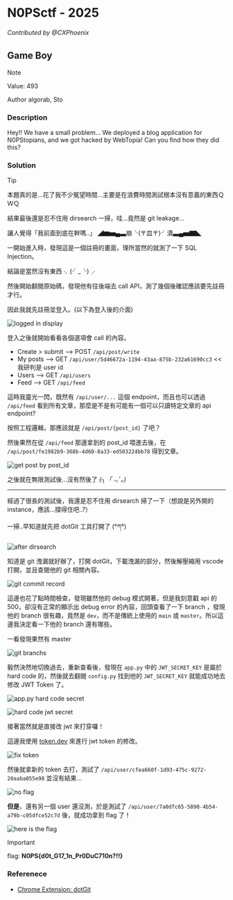 # N0PSctf - 2025
###### Contributed by @CXPhoenix

## Game Boy

> [!NOTE]
> Value: 493
>
> Author algorab, Sto

### Description
Hey!! We have a small problem... We deployed a blog application for N0PStopians, and we got hacked by WebTopia! Can you find how they did this?

### Solution

> [!TIP]
> 本題真的是...花了我不少冤望時間...主要是在浪費時間測試根本沒有意義的東西ＱＷＱ
>
> 結果最後還是忍不住用 dirsearch 一掃，哇...竟然是 git leakage...
>
> 讓人覺得「我前面到底在幹嗎..」 ◢▆▅▄▃崩╰(〒皿〒)╯潰▃▄▅▇◣

一開始進入時，發現這是一個註冊的畫面，理所當然的就測了一下 SQL Injection。

結論是當然沒有東西 ╮(╯_╰)╭

然後開始翻閱原始碼，發現他有往後端去 call API，測了幾個後確認應該要先註冊才行。

因此我就先註冊並登入。(以下為登入後的介面)

![logged in display](logged_in_display.png)

登入之後就開始看看各個選項會 call 的內容。

* Create > submit --> POST `/api/post/write`
* My posts        --> GET `/api/user/5d46672a-1194-43aa-875b-232a61690cc3`  << 我研判是 user id
* Users           --> GET `/api/users`
* Feed            --> GET `/api/feed`

這時我靈光一閃，既然有 `/api/user/...` 這個 endpoint，而且也可以透過 `/api/feed` 看到所有文章，那麼是不是有可能有一個可以只讀特定文章的 api endpoint?

按照工程邏輯，那應該就是 `/api/post/{post_id}` 了吧？

然後果然在從 `/api/feed` 那邊拿到的 post_id 喂進去後，在 `/api/post/fe1982b9-368b-4d60-8a33-ed503224bb78` 得到文章。

![get post by post_id](get_post_by_post_id.png)

之後就在無限測試後...沒有然後了 _(┐「﹃ﾟ｡)_

---

經過了很長的測試後，我還是忍不住用 dirsearch 掃了一下（想說是另外開的 instance，應該...撐得住吧..?）

一掃..早知道就先把 dotGit 工具打開了 (°ཀ°)

![after dirsearch](after_dirsearch.png)

知道是 git 洩漏就好辦了，打開 dotGit，下載洩漏的部分，然後解壓縮用 vscode 打開，並且查閱他的 git 相關內容。

![git commit record](git_commit_record.png)

這邊也花了點時間檢查，發現雖然他的 debug 模式開著，但是我刻意戳 api 的 500，卻沒有正常的顯示出 debug error 的內容，回頭查看了一下 branch ，發現他的 branch 很有趣，竟然是 `dev`，而不是傳統上使用的 `main` 或 `master`。所以這邊我決定看一下他的 branch 還有哪些。

一看發現果然有 master

![git branchs](git_branchs.png)

毅然決然地切換過去，重新查看後，發現在 `app.py` 中的 `JWT_SECRET_KEY` 是屬於 hard code 的，然後就去翻閱 `config.py` 找到他的 `JWT_SECRET_KEY` 就能成功地去修改 JWT Token 了。

![app.py hard code secret](app_hard_code_secret.png)

![hard code jwt secret](hard_code_jwt_secret.png)

接著當然就是直接改 jwt 來打穿囉！

這邊我使用 [token.dev](https://token.dev/) 來進行 jwt token 的修改。

![fix token](fix_token.png)

然後就拿新的 token 去打，測試了 `/api/user/cfea660f-1d93-475c-9272-20aaba055e98` 並沒有結果...

![no flag](no_flag.png)

**但是**，還有另一個 user 還沒測，於是測試了 `/api/user/7a0dfc65-5890-4b54-a79b-c05dfce52c7d` 後，就成功拿到 flag 了！

![here is the flag](here_is_the_flag.png)

> [!IMPORTANT]
> flag: **N0PS{d0t_G17_1n_Pr0DuC710n?!!}**

### Referenece

* [Chrome Extension: dotGit](https://chromewebstore.google.com/detail/dotgit/pampamgoihgcedonnphgehgondkhikel?hl=zh-TW&utm_source=ext_sidebar)